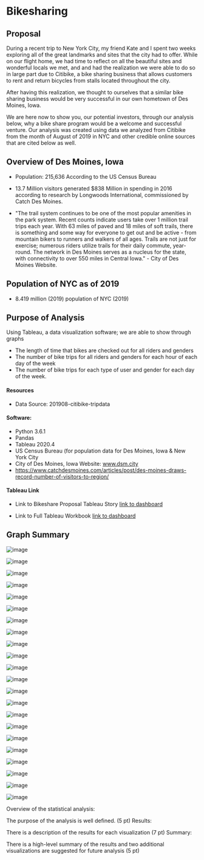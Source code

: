 # Bikesharing

## Proposal 

During a recent trip to New York City, my friend Kate and I spent two weeks exploring all of the great landmarks and sites that the city had to offer. While on our flight home, we had time to reflect on all the beautiful sites and wonderful locals we met, and and had the realization we were able to do so in large part due to Citibike, a bike sharing business that allows customers to rent and return bicycles from stalls located throughout the city. 

After having this realization, we thought to ourselves that a similar bike sharing business would be very successful in our own hometown of Des Moines, Iowa. 

We are here now to show you, our potential investors, through our analysis below, why a bike share program would be a welcome and successful venture. Our analysis was created using data we analyzed from Citibike from the month of August of 2019 in NYC and other credible online sources that are cited below as well.    

## Overview of Des Moines, Iowa

* Population: 215,636 According to the US Census Bureau 

* 13.7 Million visitors generated $838 Million in spending in 2016 according to research by Longwoods International, commissioned   by Catch Des Moines. 

* "The trail system continues to be one of the most popular amenities in the park system. Recent counts indicate users take over 1   million trail trips each year. With 63 miles of paved and 18 miles of soft trails, there is something and some way for everyone   to get out and be active - from mountain bikers to runners and walkers of all ages. Trails are not just for exercise; numerous     riders utilize trails for their daily commute, year-round. The network in Des Moines serves as a nucleus for the state, with       connectivity to over 550 miles in Central Iowa." - City of Des Moines Website.


## Population of NYC as of 2019

* 8.419 million (2019) population of NYC (2019) 

## Purpose of Analysis

Using Tableau, a data visualization software; we are able to show through graphs 

* The length of time that bikes are checked out for all riders and genders
* The number of bike trips for all riders and genders for each hour of each day of the week
* The number of bike trips for each type of user and gender for each day of the week.


#### Resources

* Data Source: 201908-citibike-tripdata

#### Software:

* Python 3.6.1
* Pandas
* Tableau 2020.4
* US Census Bureau (for population data for Des Moines, Iowa & New York City 
* City of Des Moines, Iowa Website: www.dsm.city 
* https://www.catchdesmoines.com/articles/post/des-moines-draws-record-number-of-visitors-to-region/

####  Tableau Link

* Link to Bikeshare Proposal Tableau Story 
[link to dashboard](https://10ay.online.tableau.com/t/janolin/views/bikesharing/BIKESHAREPROPOSAL/josefanolin@gmail.com/7091beae-ff1f-4c0a-a4cd-24094643e869?:display_count=n&:showVizHome=n&:origin=viz_share_link)

* Link to Full Tableau Workbook 
[link to dashboard](https://10ay.online.tableau.com/#/site/janolin/workbooks/799809?:origin=card_share_link)


## Graph Summary


![image](https://drive.google.com/uc?export=view&id=1fzot6j08rz7pbQLGLvqqkkuW4BVpOG2Y)

![image](https://drive.google.com/uc?export=view&id=1kHZZ6pmB1oYr6H-c-j81vUpU5SPm23pr)

![image](https://drive.google.com/uc?export=view&id=1-3arRWKIMd--3Fzq2RT0h7PQ913YlGHZ)

![image](https://drive.google.com/uc?export=view&id=1POraS8zLcQhpzbnGiKkL9T7Ck3M6cN6u)

![image](https://drive.google.com/uc?export=view&id=1VtLPk-FjxPCZLil9U9lVExuYzWrcjdWJ)

![image](https://drive.google.com/uc?export=view&id=1p2LaHLXpMWRtYw9RiiBY3Umfjbyhe_PJ)

![image](https://drive.google.com/uc?export=view&id=18W0Edb47eAlAEwIm1fhCqvXQTk_FyNXP)

![image](https://drive.google.com/uc?export=view&id=1718koCYQBRHexhrC8D2dPE2htEgZjiH2)

![image](https://drive.google.com/uc?export=view&id=1Um12tUsDbNeoqMLhklC9_Y9c5JnlOFdj)

![image](https://drive.google.com/uc?export=view&id=1AkcEUigezNUmILeSMzYmt-_2OZjD8VeL)

![image](https://drive.google.com/uc?export=view&id=1KwShtipmTd0Weeszjzm5M0c8W9gUAe03)

![image](https://drive.google.com/uc?export=view&id=1LMJkBoYC7ziKeBuVK9QkOYCQATEQ3X2G)

![image](https://drive.google.com/uc?export=view&id=12MY_HmMLApuh5jUhnGom45jnzvfegHty)

![image](https://drive.google.com/uc?export=view&id=1P80mxAhQUFNXr4-BDvaA-rUjx9S2by4b)

![image](https://drive.google.com/uc?export=view&id=1Fu-9OaiibkKWx5bgwN0zAOgP48Avz8HW)

![image](https://drive.google.com/uc?export=view&id=1ceXKghp8R8xPvCnzkhi5Q-jnJa7IX8Ft)

![image](https://drive.google.com/uc?export=view&id=121IMEQVs623k6eu8EPDExYP0UzxoaSl5)

![image](https://drive.google.com/uc?export=view&id=1py9qRa9mlH8v0h-aS2bb8ksRq7F9lXP_)

![image](https://drive.google.com/uc?export=view&id=1MkXFLkf7LGhWznuedMhhSyIuzPnmqLzp)

![image](https://drive.google.com/uc?export=view&id=1Zw5JUm6R8Mw1qGd1d-AZCkRDAK_HZ8Lp)

![image](https://drive.google.com/uc?export=view&id=1qF7ecHiblD6yZ5Gh4mH8mdwpwp5cNMzq)

![image](https://drive.google.com/uc?export=view&id=1qhI2wYOfPddOZYh3lqz_oQcXEPnAZqiT)




Overview of the statistical analysis:

The purpose of the analysis is well defined. (5 pt)
Results:

There is a description of the results for each visualization (7 pt)
Summary:

There is a high-level summary of the results and two additional visualizations are suggested for future analysis (5 pt)
